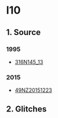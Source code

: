 # I10
## 1. Source

### 1995
+ [316N145_13](https://cchdo.ucsd.edu/cruise/316N145_13)

### 2015
+ [49NZ20151223](https://cchdo.ucsd.edu/cruise/49NZ20151223)

## 2. Glitches
